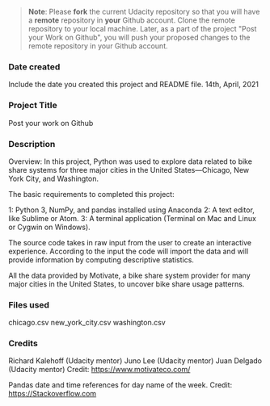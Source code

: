 >**Note**: Please **fork** the current Udacity repository so that you will have a **remote** repository in **your** Github account. Clone the remote repository to your local machine. Later, as a part of the project "Post your Work on Github", you will push your proposed changes to the remote repository in your Github account.

### Date created
Include the date you created this project and README file.
14th, April, 2021
### Project Title
Post your work on Github

### Description
Overview:
In this project, Python was used to explore data related to bike share systems for three major cities in the United States—Chicago, New York City, and Washington.

The basic requirements to completed this project:

1: Python 3, NumPy, and pandas installed using Anaconda
2: A text editor, like Sublime or Atom.
3: A terminal application (Terminal on Mac and Linux or Cygwin on Windows).

The source code takes in raw input from the user to create an interactive experience.
According to the input the code will import the data and will provide information by computing descriptive statistics.

All the data provided by Motivate, a bike share system provider for many major cities in the United States, to uncover bike share usage patterns.


### Files used
chicago.csv
new_york_city.csv
washington.csv

### Credits

Richard Kalehoff (Udacity mentor)
Juno Lee (Udacity mentor)
Juan Delgado (Udacity mentor)
Credit: https://www.motivateco.com/

Pandas date and time references for day name of the week.
Credit: https://Stackoverflow.com
